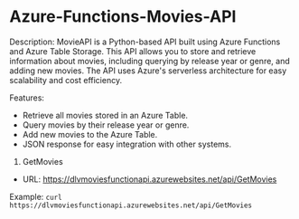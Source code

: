 # Azure-Functions-Movies-API

Description:
MovieAPI is a Python-based API built using Azure Functions and Azure Table Storage. This API allows you to store and retrieve information about movies, including querying by release year or genre, and adding new movies. The API uses Azure's serverless architecture for easy scalability and cost efficiency.

Features: 
- Retrieve all movies stored in an Azure Table.
- Query movies by their release year or genre.
- Add new movies to the Azure Table.
- JSON response for easy integration with other systems.

1. GetMovies
- URL: https://dlvmoviesfunctionapi.azurewebsites.net/api/GetMovies

Example: 
```curl https://dlvmoviesfunctionapi.azurewebsites.net/api/GetMovies```
